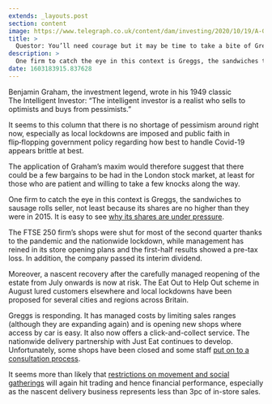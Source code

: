 ```yaml
--- 
extends: _layouts.post 
section: content 
image: https://www.telegraph.co.uk/content/dam/investing/2020/10/19/A-Greggs-sausage-roll-with-a-halo_trans_NvBQzQNjv4BqVe9MDyUguKJ6jHXM6y_WU5Ati8lfakIPVnFiZKbz3Bo.jpg?impolicy=logo-overlay 
title: > 
  Questor: You’ll need courage but it may be time to take a bite of Greggs 
description: > 
  One firm to catch the eye in this context is Greggs, the sandwiches to sausage rolls seller, not least because its shares are no higher than they were in 2015.Moreover, a nascent recovery after the carefully managed reopening of the estate from July onwards is now at risk.The Eat Out to Help Out scheme in August lured customers elsewhere and local lockdowns have been proposed for several cities and regions across Britain.It has managed costs by limiting sales ranges (although they are expanding again) and is opening new shops where access by car is easy.Unfortunately, some shops have been closed and some staff put on to a consultation process. 
date: 1603183915.837628 
--- 
```

<div><p>Benjamin Graham,&#160;the investment legend, wrote in his 1949 classic The&#160;Intelligent Investor: &#8220;The intelligent investor is a realist who&#160;sells to optimists and buys from pessimists.&#8221;</p>
<p>It seems to this column that there is no shortage of pessimism around right now, especially as local lockdowns are imposed and public faith in flip&#8209;flopping government policy regarding how best to handle Covid-19 appears brittle at best.</p>
<p>The application of Graham&#8217;s maxim would therefore suggest that there could be a few bargains to be had in the London stock market, at least for those who are patient and willing to take a few knocks along the way.</p>
<p>One firm to catch the eye in this context is Greggs, the sandwiches to sausage rolls seller, not least because its shares are no higher than they were in 2015. It is easy to see <a href="https://www.telegraph.co.uk/business/2020/09/29/pandemic-brings-greggs-extraordinary-roll-abrupt-end/">why its shares are under pressure</a>.</p>
<p>The FTSE 250 firm&#8217;s shops were shut for most of the second quarter thanks to the pandemic and the nationwide lockdown, while management has reined in its store opening plans and the first-half results showed a pre-tax loss. In&#160;addition, the company&#160;passed its interim dividend.</p>
<p>Moreover, a nascent recovery after the carefully managed reopening of the estate from July onwards is now at risk. The Eat Out to Help Out scheme in August lured customers elsewhere and local&#160;lockdowns have been proposed&#160;for several cities and regions across Britain.</p>
<p>Greggs is responding. It has managed costs by limiting sales ranges (although they are expanding again) and is opening new shops where access by car is easy. It also now offers a click-and-collect service. The nationwide delivery partnership with Just Eat continues to develop. Unfortunately, some shops have been closed and some staff <a href="https://www.telegraph.co.uk/business/2020/09/29/greggs-warns-job-cuts-ahead-furlough-winds/">put on to a consultation process</a>.</p>
<p>It seems more than likely that <a href="https://www.telegraph.co.uk/news/2020/10/19/uk-lockdown-three-3-tier-rules-restrictions/">restrictions on movement and social gatherings</a> will again hit trading and hence financial performance, especially as the nascent delivery business represents less than 3pc of in-store sales.</p>
</div>